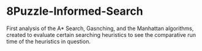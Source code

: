 # 8Puzzle-Informed-Search

First analysis of the A* Search, Gasnching, and the Manhattan algorithms, created to evaluate certain searching heuristics to see the comparative run time of the heuristics in question. 
